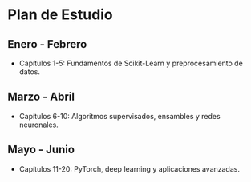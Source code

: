 # Plan de Estudio

## Enero - Febrero
- Capítulos 1-5: Fundamentos de Scikit-Learn y preprocesamiento de datos.

## Marzo - Abril
- Capítulos 6-10: Algoritmos supervisados, ensambles y redes neuronales.

## Mayo - Junio
- Capítulos 11-20: PyTorch, deep learning y aplicaciones avanzadas.
